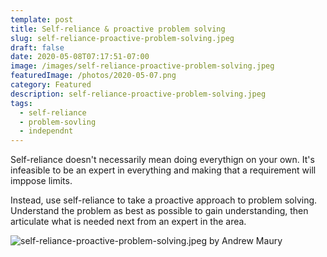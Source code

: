 ```yaml
---
template: post
title: Self-reliance & proactive problem solving
slug: self-reliance-proactive-problem-solving.jpeg
draft: false
date: 2020-05-08T07:17:51-07:00
image: /images/self-reliance-proactive-problem-solving.jpeg
featuredImage: /photos/2020-05-07.png
category: Featured
description: self-reliance-proactive-problem-solving.jpeg
tags:
  - self-reliance
  - problem-sovling
  - independnt
---
```

Self-reliance doesn't necessarily mean doing everythign on your own. It's infeasible to be an expert in everything and making that a requirement will imppose limits.

Instead, use self-reliance to take a proactive approach to problem solving. Understand the problem as best as possible to gain understanding, then articulate what is needed next from an expert in the area.

![self-reliance-proactive-problem-solving.jpeg by Andrew Maury](/images/self-reliance-proactive-problem-solving.jpeg)
